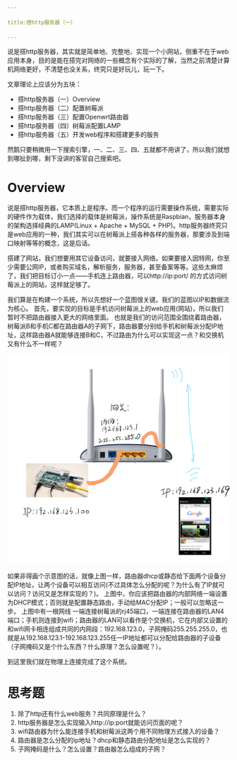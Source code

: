 ```yaml
---

title:搭http服务器（一）

---
```


说是搭http服务器，其实就是简单地、完整地、实现一个小网站，侧重不在于web应用本身，目的是能在搭完对网络的一些概念有个实际的了解，当然之前清楚计算机网络更好，不清楚也没关系，终究只是好玩儿，玩一下。

文章理论上应该分为五块：
* 搭http服务器（一）Overview
* 搭http服务器（二）配置树莓派
* 搭http服务器（三）配置Openwrt路由器
* 搭http服务器（四）树莓派配置LAMP
* 搭http服务器（五）开发web程序和搭建更多的服务

然鹅只要稍微用一下搜索引擎，一、二、三、四、五就都不用讲了，所以我们就想到哪扯到哪，剩下没讲的客官自己搜索吧。

# Overview

说是搭http服务器，它本质上是程序。而一个程序的运行需要操作系统，需要实际的硬件作为载体，我们选择的载体是树莓派，操作系统是Raspbian，服务器本身的架构选择经典的LAMP(Linux + Apache + MySQL + PHP)。http服务器终究只是web应用的一种，我们其实可以在树莓派上搭各种各样的服务器，那要涉及到端口映射等等的概念，这是后话。

搭建了网站，我们想要用其它设备访问，就要接入网络。如果要接入因特网，你至少需要公网IP，或者购买域名，解析服务，服务器，甚至备案等等。这些太麻烦了，我们把目标订小一点——手机连上路由器，可以http://ip:port/ 的方式访问树莓派上的网站，这样就足够了。

我们算是在构建一个系统，所以先想好一个蓝图很关键。我们的蓝图以IP和数据流为核心。
首先，要实现的目标是手机访问树莓派上的web应用(网站)，所以我们暂时不把路由器接入更大的网络里面。
也就是我们的访问范围全围绕着路由器，树莓派B和手机C都在路由器A的子网下，路由器要分别给手机和树莓派分配IP地址，这样路由器A就能够连接B和C，不过路由为什么可以实现这一点？和交换机又有什么不一样呢？

![](1-Overview.png)

如果非得画个示意图的话，就像上图一样，路由器dhcp或静态给下面两个设备分配IP地址，让两个设备可以相互访问(不过具体怎么分配的呢？为什么有了IP就可以访问？访问又是怎样实现的？)。
上图中，你应该把路由器的内部网络一端设置为DHCP模式；否则就是配置静态路由，手动给MAC分配IP；一般可以忽略这一步。
上图中有一根网线 一端连接树莓派的rj45端口，一端连接在路由器的LAN4端口；手机则连接到wifi；路由器的LAN可以看作是个交换机，它在内部又设置的和wifi网卡相连组成共同的内网段：192.168.123.0，子网掩码255.255.255.0，也就是从192.168.123.1-192.168.123.255任一IP地址都可以分配给路由器的子设备（子网掩码又是个什么东西？什么原理？怎么设置呢？）。

到这里我们就在物理上连接完成了这个系统。

# 思考题

1. 除了http还有什么web服务？共同原理是什么？
2. http服务器是怎么实现输入http://ip:port就能访问页面的呢？
3. wifi路由器为什么能连接手机和树莓派这两个用不同物理方式接入的设备？
4. 路由器是怎么分配的ip地址？dhcp和静态路由分配地址是怎么实现的？
5. 子网掩码是什么？怎么设置？路由器怎么组成的子网？